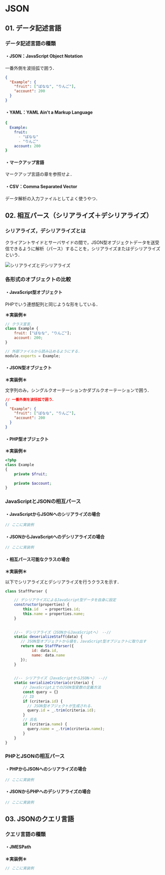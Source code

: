 # JSON

## 01. データ記述言語

### データ記述言語の種類

#### ・JSON：JavaScript Object Notation

一番外側を波括弧で囲う．

```json
{
  "Example": {
    "fruit": ["ばなな", "りんご"],
    "account": 200
  }
}
```

#### ・YAML：YAML Ain't a Markup Language

```yaml
{
  Example:
    fruit:
      - "ばなな"
      - "りんご"
    account: 200
}  
```

#### ・マークアップ言語

マークアップ言語の章を参照せよ．

#### ・CSV：Comma Separated Vector

データ解析の入力ファイルとしてよく使うやつ．



## 02. 相互パース（シリアライズ＋デシリアライズ）

### シリアライズ，デシリアライズとは

クライアントサイドとサーバサイドの間で，JSON型オブジェクトデータを送受信できるように解析（パース）することを，シリアライズまたはデシリアライズという．

![シリアライズとデシリアライズ](https://raw.githubusercontent.com/Hiroki-IT/tech-notebook/master/images/シリアライズとデシリアライズ.png)



### 各形式のオブジェクトの比較

#### ・JavaScript型オブジェクト

PHPでいう連想配列と同じような形をしている．

**＊実装例＊**

```javascript
// クラス宣言．
class Example {
    fruit: ["ばなな", "りんご"];
    account: 200;
}

// 外部ファイルから読み込めるようにする．  
module.exports = Example;  
```

#### ・JSON型オブジェクト

**＊実装例＊**

文字列のみ，シングルクオーテーションかダブルクオーテーションで囲う．

```json
// 一番外側を波括弧で囲う．
{
  "Example": {
    "fruit": ["ばなな", "りんご"],
    "account": 200
  }
}
```

#### ・PHP型オブジェクト

**＊実装例＊**

```PHP
<?php
class Example
{
    private $fruit;
    
    private $account;
}    
```



### JavaScriptとJSONの相互パース

#### ・JavaScriptからJSONへのシリアライズの場合

```javascript
// ここに実装例
```

#### ・JSONからJavaScriptへのデシリアライズの場合

```javascript
// ここに実装例
```

#### ・相互パース可能なクラスの場合

**＊実装例＊**

以下でシリアライズとデシリアライズを行うクラスを示す．

```javascript
class StaffParser {

    // デシリアライズによるJavaScript型データを自身に設定
    constructor(properties) {
        this.id   = properties.id;
        this.name = properties.name;
    }
  
  
    //-- デシリアライズ（JSONからJavaScriptへ） --//
    static deserializeStaff(data) {
       // JSON型オブジェクトから値を，JavaScript型オブジェクトに取り出す
       return new StaffParser({
            id: data.id,
            name: data.name
       });
    }
  
  
    //-- シリアライズ（JavaScriptからJSONへ） --//
    static serializeCriteria(criteria) {
        // JavaScript上でのJSON型変数の定義方法
        const query = {}
        // ID
        if (criteria.id) {
          // JSON型オブジェクトが生成される．
          query.id = _.trim(criteria.id);
        }
        // 氏名
        if (criteria.name) {
          query.name = _.trim(criteria.name);
        }
    }
}     
```



### PHPとJSONの相互パース

#### ・PHPからJSONへのシリアライズの場合

```php
// ここに実装例
```

#### ・JSONからPHPへのデシリアライズの場合

```php
// ここに実装例
```



## 03. JSONのクエリ言語

### クエリ言語の種類

#### ・JMESPath

**＊実装例＊**

```javascript
// ここに実装例
```

